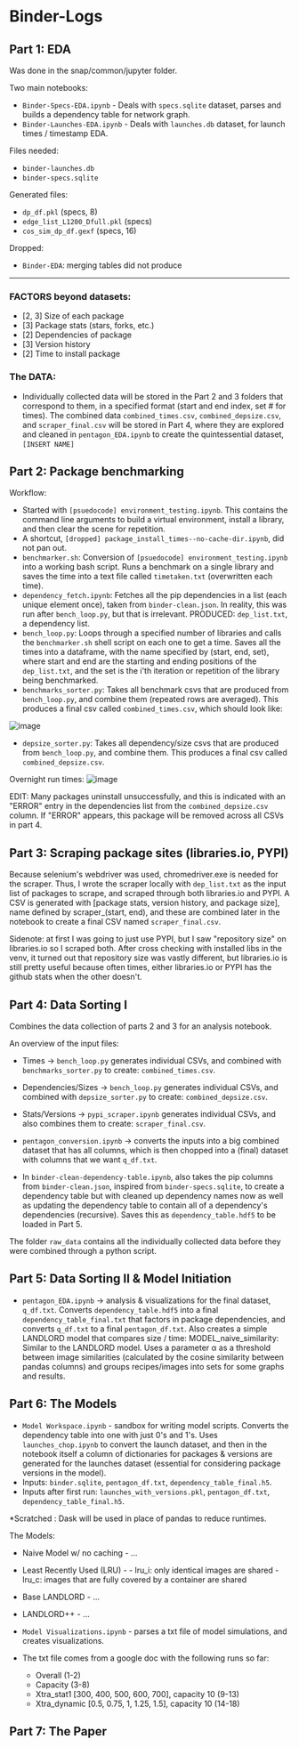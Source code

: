 # Binder-Logs

## Part 1: EDA

Was done in the snap/common/jupyter folder.

Two main notebooks:
 - `Binder-Specs-EDA.ipynb` - Deals with `specs.sqlite` dataset, parses and builds a dependency table for network graph.
 - `Binder-Launches-EDA.ipynb` - Deals with `launches.db` dataset, for launch times / timestamp EDA.

Files needed:
 - `binder-launches.db`
 - `binder-specs.sqlite`
 
Generated files:
 - `dp_df.pkl` (specs, 8)
 - `edge_list_L1200_Dfull.pkl` (specs)
 - `cos_sim_dp_df.gexf` (specs, 16)

Dropped:
 - `Binder-EDA`: merging tables did not produce


-------------------------------------------------------------------------------------------------------------------------------------

### FACTORS beyond datasets:
 - [2, 3] Size of each package
 - [3] Package stats (stars, forks, etc.)
 - [2] Dependencies of package
 - [3] Version history
 - [2] Time to install package

### The DATA:
 - Individually collected data will be stored in the Part 2 and 3 folders that correspond to them, in a specified format (start and end index, set # for times). The combined data `combined_times.csv`, `combined_depsize.csv`, and `scraper_final.csv` will be stored in Part 4, where they are explored and cleaned in `pentagon_EDA.ipynb` to create the quintessential dataset, `[INSERT NAME]`

## Part 2: Package benchmarking
Workflow:
 - Started with `[psuedocode] environment_testing.ipynb`. This contains the command line arguments to build a virtual environment, install a library, and then clear the scene for repetition.
 - A shortcut, `[dropped] package_install_times--no-cache-dir.ipynb`, did not pan out.
 - `benchmarker.sh`: Conversion of `[psuedocode] environment_testing.ipynb` into a working bash script. Runs a benchmark on a single library and saves the time into a text file called `timetaken.txt` (overwritten each time).
 - `dependency_fetch.ipynb`: Fetches all the pip dependencies in a list (each unique element once), taken from `binder-clean.json`. In reality, this was run after `bench_loop.py`, but that is irrelevant. PRODUCED: `dep_list.txt`, a dependency list.
 - `bench_loop.py`: Loops through a specified number of libraries and calls the `benchmarker.sh` shell script on each one to get a time. Saves all the times into a dataframe, with the name specified by (start, end, set), where start and end are the starting and ending positions of the `dep_list.txt`, and the set is the i'th iteration or repetition of the library being benchmarked. 
 - `benchmarks_sorter.py`: Takes all benchmark csvs that are produced from `bench_loop.py`, and combine them (repeated rows are averaged). This produces a final csv called `combined_times.csv`, which should look like:
 
![image](https://user-images.githubusercontent.com/70555752/122136203-b1d62500-cddd-11eb-853a-e24b0946797d.png)

 - `depsize_sorter.py`: Takes all dependency/size csvs that are produced from `bench_loop.py`, and combine them. This produces a final csv called `combined_depsize.csv`.

Overnight run times:
![image](https://user-images.githubusercontent.com/70555752/123179577-6ea33400-d425-11eb-9ec5-7253b3510fcc.png)

EDIT: Many packages uninstall unsuccessfully, and this is indicated with an "ERROR" entry in the dependencies list from the `combined_depsize.csv` column. If "ERROR" appears, this package will be removed across all CSVs in part 4.


 
## Part 3: Scraping package sites (libraries.io, PYPI)
Because selenium's webdriver was used, chromedriver.exe is needed for the scraper. Thus, I wrote the scraper locally with `dep_list.txt` as the input list of packages to scrape, and scraped through both libraries.io and PYPI. A CSV is generated with [package stats, version history, and package size], name defined by scraper_(start, end), and these are combined later in the notebook to create a final CSV named `scraper_final.csv`.

Sidenote: at first I was going to just use PYPI, but I saw "repository size" on libraries.io so I scraped both. After cross checking with installed libs in the venv, it turned out that repository size was vastly different, but libraries.io is still pretty useful because often times, either libraries.io or PYPI has the github stats when the other doesn't.


## Part 4: Data Sorting I
Combines the data collection of parts 2 and 3 for an analysis notebook.

An overview of the input files:
 - Times -> `bench_loop.py` generates individual CSVs, and combined with `benchmarks_sorter.py` to create: `combined_times.csv`.
 - Dependencies/Sizes -> `bench_loop.py` generates individual CSVs, and combined with `depsize_sorter.py` to create: `combined_depsize.csv`.
 - Stats/Versions -> `pypi_scraper.ipynb` generates individual CSVs, and also combines them to create: `scraper_final.csv`.

 - `pentagon_conversion.ipynb` -> converts the inputs into a big combined dataset that has all columns, which is then chopped into a (final) dataset with columns that we want `q_df.txt`.

 - In `binder-clean-dependency-table.ipynb`, also takes the pip columns from `binder-clean.json`, inspired from `binder-specs.sqlite`, to create a dependency table but with cleaned up dependency names now as well as updating the dependency table to contain all of a dependency's dependencies (recursive). Saves this as `dependency_table.hdf5` to be loaded in Part 5.

The folder `raw_data` contains all the individually collected data before they were combined through a python script.

## Part 5: Data Sorting II & Model Initiation
 - `pentagon_EDA.ipynb` -> analysis & visualizations for the final dataset, `q_df.txt`. Converts `dependency_table.hdf5` into a final `dependency_table_final.txt` that factors in package dependencies, and converts `q_df.txt` to a final `pentagon_df.txt`. Also creates a simple LANDLORD model that compares size / time: MODEL_naive_similarity: Similar to the LANDLORD model. Uses a parameter α as a threshold between image similarities (calculated by the cosine similarity between pandas columns) and groups recipes/images into sets for some graphs and results.

## Part 6: The Models
 - `Model Workspace.ipynb` - sandbox for writing model scripts. Converts the dependency table into one with just 0's and 1's. Uses `launches_chop.ipynb` to convert the launch dataset, and then in the notebook itself a column of dictionaries for packages & versions are generated for the launches dataset (essential for considering package versions in the model).
 - Inputs: `binder.sqlite`, `pentagon_df.txt`, `dependency_table_final.h5`. 
 - Inputs after first run: `launches_with_versions.pkl`, `pentagon_df.txt`, `dependency_table_final.h5`.

*Scratched : Dask will be used in place of pandas to reduce runtimes.

The Models:
 - Naive Model w/ no caching - ...
 - Least Recently Used (LRU) - 
        - lru_i: only identical images are shared
        - lru_c: images that are fully covered by a container are shared
 - Base LANDLORD - ...
 - LANDLORD++ - ...

 - `Model Visualizations.ipynb` - parses a txt file of model simulations, and creates visualizations.


 - The txt file comes from a google doc with the following runs so far:
      - Overall (1-2)
      - Capacity (3-8)
      - Xtra_stat1 [300, 400, 500, 600, 700], capacity 10 (9-13)
      - Xtra_dynamic [0.5, 0.75, 1, 1.25, 1.5], capacity 10 (14-18)

## Part 7: The Paper


